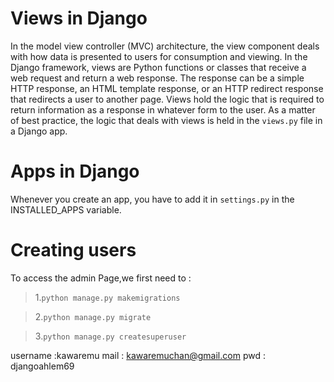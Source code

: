 # Views in Django


In the model view controller (MVC) architecture, the view component deals with how data is presented to users for consumption and viewing. In the Django framework, views are Python functions or classes that receive a web request and return a web response. The response can be a simple HTTP response, an HTML template response, or an HTTP redirect response that redirects a user to another page. Views hold the logic that is required to return information as a response in whatever form to the user. As a matter of best practice, the logic that deals with views is held in the `views.py` file in a Django app.


# Apps in Django
Whenever you create an app, you have to add it in `settings.py` in the INSTALLED_APPS variable.


# Creating users

To access the admin Page,we first need to :

> 1.`python manage.py makemigrations` 


>2.`python manage.py migrate` 


>3.`python manage.py createsuperuser`

username :kawaremu
mail : kawaremuchan@gmail.com
pwd : djangoahlem69